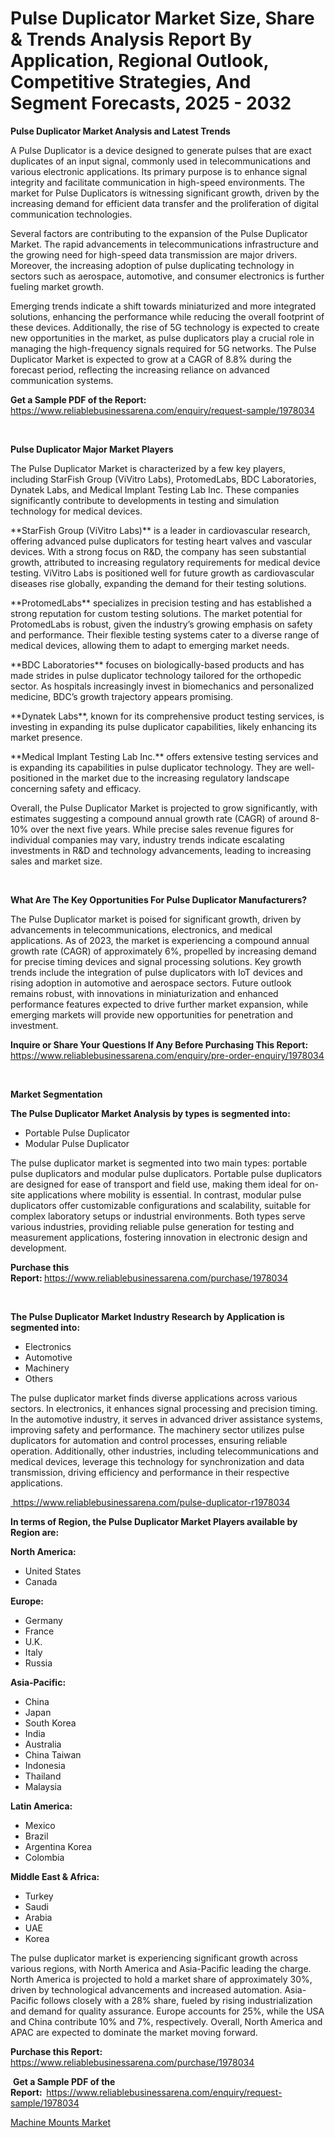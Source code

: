 <p><h1>Pulse Duplicator Market Size, Share & Trends Analysis Report By Application, Regional Outlook, Competitive Strategies, And Segment Forecasts, 2025 - 2032</h1></p><p><strong>Pulse Duplicator Market Analysis and Latest Trends</strong></p>
<p><p>A Pulse Duplicator is a device designed to generate pulses that are exact duplicates of an input signal, commonly used in telecommunications and various electronic applications. Its primary purpose is to enhance signal integrity and facilitate communication in high-speed environments. The market for Pulse Duplicators is witnessing significant growth, driven by the increasing demand for efficient data transfer and the proliferation of digital communication technologies.</p><p>Several factors are contributing to the expansion of the Pulse Duplicator Market. The rapid advancements in telecommunications infrastructure and the growing need for high-speed data transmission are major drivers. Moreover, the increasing adoption of pulse duplicating technology in sectors such as aerospace, automotive, and consumer electronics is further fueling market growth.</p><p>Emerging trends indicate a shift towards miniaturized and more integrated solutions, enhancing the performance while reducing the overall footprint of these devices. Additionally, the rise of 5G technology is expected to create new opportunities in the market, as pulse duplicators play a crucial role in managing the high-frequency signals required for 5G networks. The Pulse Duplicator Market is expected to grow at a CAGR of 8.8% during the forecast period, reflecting the increasing reliance on advanced communication systems.</p></p>
<p><strong>Get a Sample PDF of the Report:&nbsp;</strong> <a href="https://www.reliablebusinessarena.com/enquiry/request-sample/1978034?utm_campaign=2194&utm_medium=2&utm_source=Github&utm_content=ia&utm_term=20022025&utm_id=pulse-duplicator">https://www.reliablebusinessarena.com/enquiry/request-sample/1978034</a></p>
<p>&nbsp;</p>
<p><strong>Pulse Duplicator Major Market Players</strong></p>
<p><p>The Pulse Duplicator Market is characterized by a few key players, including StarFish Group (ViVitro Labs), ProtomedLabs, BDC Laboratories, Dynatek Labs, and Medical Implant Testing Lab Inc. These companies significantly contribute to developments in testing and simulation technology for medical devices.</p><p>**StarFish Group (ViVitro Labs)** is a leader in cardiovascular research, offering advanced pulse duplicators for testing heart valves and vascular devices. With a strong focus on R&D, the company has seen substantial growth, attributed to increasing regulatory requirements for medical device testing. ViVitro Labs is positioned well for future growth as cardiovascular diseases rise globally, expanding the demand for their testing solutions.</p><p>**ProtomedLabs** specializes in precision testing and has established a strong reputation for custom testing solutions. The market potential for ProtomedLabs is robust, given the industry’s growing emphasis on safety and performance. Their flexible testing systems cater to a diverse range of medical devices, allowing them to adapt to emerging market needs.</p><p>**BDC Laboratories** focuses on biologically-based products and has made strides in pulse duplicator technology tailored for the orthopedic sector. As hospitals increasingly invest in biomechanics and personalized medicine, BDC’s growth trajectory appears promising.</p><p>**Dynatek Labs**, known for its comprehensive product testing services, is investing in expanding its pulse duplicator capabilities, likely enhancing its market presence.</p><p>**Medical Implant Testing Lab Inc.** offers extensive testing services and is expanding its capabilities in pulse duplicator technology. They are well-positioned in the market due to the increasing regulatory landscape concerning safety and efficacy.</p><p>Overall, the Pulse Duplicator Market is projected to grow significantly, with estimates suggesting a compound annual growth rate (CAGR) of around 8-10% over the next five years. While precise sales revenue figures for individual companies may vary, industry trends indicate escalating investments in R&D and technology advancements, leading to increasing sales and market size.</p></p>
<p>&nbsp;</p>
<p><strong>What Are The Key Opportunities For Pulse Duplicator Manufacturers?</strong></p>
<p><p>The Pulse Duplicator market is poised for significant growth, driven by advancements in telecommunications, electronics, and medical applications. As of 2023, the market is experiencing a compound annual growth rate (CAGR) of approximately 6%, propelled by increasing demand for precise timing devices and signal processing solutions. Key growth trends include the integration of pulse duplicators with IoT devices and rising adoption in automotive and aerospace sectors. Future outlook remains robust, with innovations in miniaturization and enhanced performance features expected to drive further market expansion, while emerging markets will provide new opportunities for penetration and investment.</p></p>
<p><strong>Inquire or Share Your Questions If Any Before Purchasing This Report:</strong> <a href="https://www.reliablebusinessarena.com/enquiry/pre-order-enquiry/1978034?utm_campaign=2194&utm_medium=2&utm_source=Github&utm_content=ia&utm_term=20022025&utm_id=pulse-duplicator">https://www.reliablebusinessarena.com/enquiry/pre-order-enquiry/1978034</a></p>
<p>&nbsp;</p>
<p><strong>Market Segmentation</strong></p>
<p><strong>The Pulse Duplicator Market Analysis by types is segmented into:</strong></p>
<p><ul><li>Portable Pulse Duplicator</li><li>Modular Pulse Duplicator</li></ul></p>
<p><p>The pulse duplicator market is segmented into two main types: portable pulse duplicators and modular pulse duplicators. Portable pulse duplicators are designed for ease of transport and field use, making them ideal for on-site applications where mobility is essential. In contrast, modular pulse duplicators offer customizable configurations and scalability, suitable for complex laboratory setups or industrial environments. Both types serve various industries, providing reliable pulse generation for testing and measurement applications, fostering innovation in electronic design and development.</p></p>
<p><strong>Purchase this Report:&nbsp;</strong><a href="https://www.reliablebusinessarena.com/purchase/1978034?utm_campaign=2194&utm_medium=2&utm_source=Github&utm_content=ia&utm_term=20022025&utm_id=pulse-duplicator">https://www.reliablebusinessarena.com/purchase/1978034</a></p>
<p>&nbsp;</p>
<p><strong>The Pulse Duplicator Market Industry Research by Application is segmented into:</strong></p>
<p><ul><li>Electronics</li><li>Automotive</li><li>Machinery</li><li>Others</li></ul></p>
<p><p>The pulse duplicator market finds diverse applications across various sectors. In electronics, it enhances signal processing and precision timing. In the automotive industry, it serves in advanced driver assistance systems, improving safety and performance. The machinery sector utilizes pulse duplicators for automation and control processes, ensuring reliable operation. Additionally, other industries, including telecommunications and medical devices, leverage this technology for synchronization and data transmission, driving efficiency and performance in their respective applications.</p></p>
<p><a href="https://www.reliablebusinessarena.com/pulse-duplicator-r1978034?utm_campaign=2194&utm_medium=2&utm_source=Github&utm_content=ia&utm_term=20022025&utm_id=pulse-duplicator">&nbsp;https://www.reliablebusinessarena.com/pulse-duplicator-r1978034</a></p>
<p><strong>In terms of Region, the Pulse Duplicator Market Players available by Region are:</strong></p>
<p>
    <p> <strong> North America: </strong>
        <ul>
            <li>United States</li>
            <li>Canada</li>
        </ul>
        </p> 
    <p> <strong> Europe: </strong>
        <ul>
            <li>Germany</li>
            <li>France</li>
            <li>U.K.</li>
            <li>Italy</li>
            <li>Russia</li>
        </ul>
        </p> 
    <p> <strong> Asia-Pacific: </strong>
        <ul>
            <li>China</li>
            <li>Japan</li>
            <li>South Korea</li>
            <li>India</li>
            <li>Australia</li>
            <li>China Taiwan</li>
            <li>Indonesia</li>
            <li>Thailand</li>
            <li>Malaysia</li>
        </ul>
        </p> 
    <p> <strong> Latin America: </strong>
        <ul>
            <li>Mexico</li>
            <li>Brazil</li>
            <li>Argentina Korea</li>
            <li>Colombia</li>
        </ul>
        </p> 
    <p> <strong> Middle East & Africa: </strong>
        <ul>
            <li>Turkey</li>
            <li>Saudi</li>
            <li>Arabia</li>
            <li>UAE</li>
            <li>Korea</li>
        </ul>
    </p>
    </p>
<p><p>The pulse duplicator market is experiencing significant growth across various regions, with North America and Asia-Pacific leading the charge. North America is projected to hold a market share of approximately 30%, driven by technological advancements and increased automation. Asia-Pacific follows closely with a 28% share, fueled by rising industrialization and demand for quality assurance. Europe accounts for 25%, while the USA and China contribute 10% and 7%, respectively. Overall, North America and APAC are expected to dominate the market moving forward.</p></p>
<p><strong>Purchase this Report: </strong><a href="https://www.reliablebusinessarena.com/purchase/1978034?utm_campaign=2194&utm_medium=2&utm_source=Github&utm_content=ia&utm_term=20022025&utm_id=pulse-duplicator">https://www.reliablebusinessarena.com/purchase/1978034</a></p>
<p>&nbsp;<strong>Get a Sample PDF of the Report:&nbsp;&nbsp;</strong><a href="https://www.reliablebusinessarena.com/enquiry/request-sample/1978034?utm_campaign=2194&utm_medium=2&utm_source=Github&utm_content=ia&utm_term=20022025&utm_id=pulse-duplicator">https://www.reliablebusinessarena.com/enquiry/request-sample/1978034</a></p>
<p><strong></strong></p>
<p><p><a href="https://github.com/gukenneth26571/Market-Research-Report-List-1/blob/main/machine-mounts-market.md?utm_campaign=2194&utm_medium=2&utm_source=Github&utm_content=ia&utm_term=20022025&utm_id=pulse-duplicator">Machine Mounts Market</a></p></p>